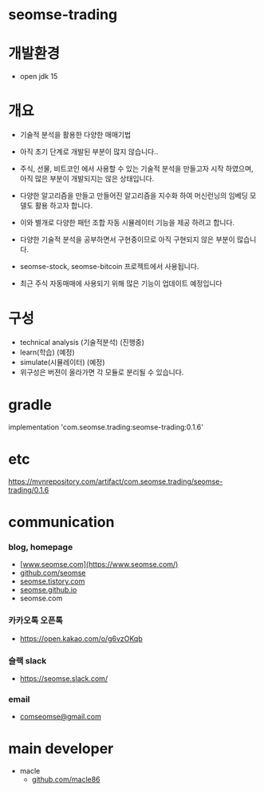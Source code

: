 # seomse-trading

# 개발환경
- open jdk 15

# 개요
- 기술적 분석을 활용한 다양한 매매기법
- 아직 초기 단계로 개발된 부분이 많지 않습니다..
- 주식, 선물, 비트코인 에서 사용할 수 있는 기술적 분석을 만들고자 시작 하였으며, 아직 많은 부분이 개발되지는 않은 상태입니다.
- 다양한 알고리즘을 만들고 만들어진 알고리즘을 지수화 하여 머신런닝의 임베딩 모델도 활용 하고자 합니다.
- 이와 별개로 다양한 패턴 조합 자동 시뮬레이터 기능을 제공 하려고 합니다.
- 다양한 기술적 분석을 공부하면서 구현중이므로 아직 구현되지 않은 부분이 많습니다.
- seomse-stock, seomse-bitcoin 프로젝트에서 사용됩니다.

- 최근 주식 자동매매에 사용되기 위해 많은 기능이 업데이트 예정입니다

# 구성
- technical analysis (기술적분석) (진행중)
- learn(학습) (예정)
- simulate(시뮬레이터) (예정)
- 위구성은 버젼이 올라가면 각 모듈로 분리될 수 있습니다.

# gradle
implementation 'com.seomse.trading:seomse-trading:0.1.6'

# etc
https://mvnrepository.com/artifact/com.seomse.trading/seomse-trading/0.1.6


# communication
### blog, homepage
- [www.seomse.com](https://www.seomse.com/)
- [github.com/seomse](https://github.com/seomse)
- [seomse.tistory.com](https://seomse.tistory.com/)
- [seomse.github.io](https://seomse.github.io/)
- seomse.com

### 카카오톡 오픈톡
 - https://open.kakao.com/o/g6vzOKqb

### 슬랙 slack
- https://seomse.slack.com/

### email
 - comseomse@gmail.com
 
 
# main developer
 - macle
    -  [github.com/macle86](https://github.com/macle86)
